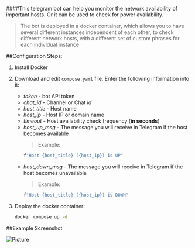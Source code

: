 ####This telegram bot can help you monitor the network availability of important hosts. Or it can be used to check for power availability.

>The bot is deployed in a docker container, which allows you to have several different instances independent of each other, to check different network hosts, with a different set of custom phrases for each individual instance

##Configuration Steps:

1. Install Docker
2. Download and edit `compose.yaml` file. Enter the following information into it:
	- _token_ - bot API token
	- _chat_id_ - Channel or Chat _id_
	- _host_title_ - Host name
	- _host_ip_ - Host IP or domain name
	- _timeout_ - Host availability check frequency (**in seconds**)
	- _host_up_msg_ - The message you will receive in Telegram if the host becomes available
		>Example:
		```bash
		f"Host {host_title} ({host_ip}) is UP"
		```
	- _host_down_msg_ - The message you will receive in Telegram if the host becomes unavailable
		>Example:
		```bash
		f"Host {host_title} ({host_ip}) is DOWN"
		```

3. Deploy the docker container:
    ```bash
    docker compose up -d
    ```

##Example Screenshot

![Picture](https://i.ibb.co/nBh6cg8/photo-2024-01-25-21-57-04.jpg)
